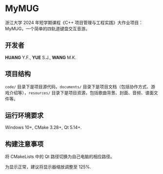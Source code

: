# MyMUG

浙江大学 2024 年短学期课程《C++ 项目管理与工程实践》大作业项目：MyMUG，一个简单的四轨道键盘交互音游。

## 开发者

**HUANG** Y.F., **YUE** S.J., **WANG** M.K.

## 项目结构

`code/` 目录下是项目源代码，`documents/` 目录下是项目文档（包括协作方式、游戏介绍等），`resources/` 目录下是项目资源，包括歌曲背景、封面、音频、谱面文件等。

## 运行环境要求

Windows 10+, CMake 3.28+, Qt 5.14+.

## 构建注意事项

将 CMakeLists 中的 Qt 路径切换为自己电脑的相应路径。

为显示正常，建议将显示器缩放调整至 125%.
